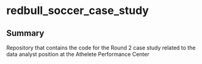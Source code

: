 # redbull_soccer_case_study

## Summary
Repository that contains the code for the Round 2 case study related to the data analyst position at the Athelete Performance Center
